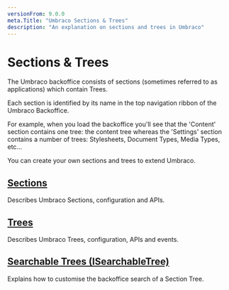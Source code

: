 ```yaml
---
versionFrom: 9.0.0
meta.Title: "Umbraco Sections & Trees"
description: "An explanation on sections and trees in Umbraco"
---
```


# Sections & Trees

The Umbraco backoffice consists of sections (sometimes referred to as applications) which contain Trees.

Each section is identified by its name in the top navigation ribbon of the Umbraco Backoffice.

For example, when you load the backoffice you'll see that the 'Content' section contains one tree: the content tree whereas the 'Settings' section contains a number of trees: Stylesheets, Document Types, Media Types, etc...

You can create your own sections and trees to extend Umbraco.

## [Sections](sections.md)

Describes Umbraco Sections, configuration and APIs.

## [Trees](trees/)

Describes Umbraco Trees, configuration, APIs and events.

## [Searchable Trees (ISearchableTree)](searchable-trees.md)

Explains how to customise the backoffice search of a Section Tree.
